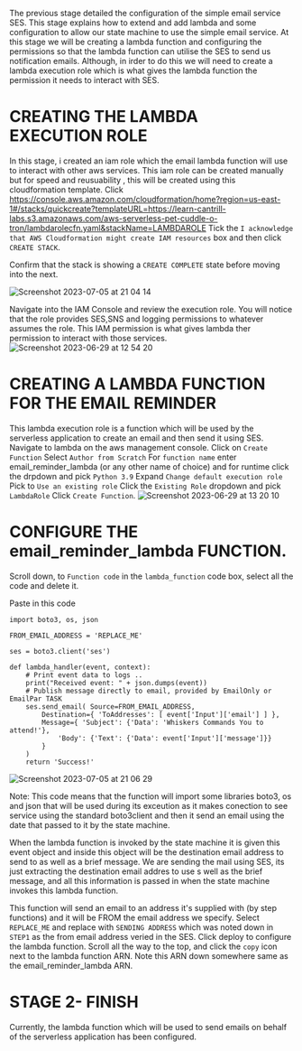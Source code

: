 The previous stage detailed the configuration of the simple email service SES. This stage explains how to extend and add lambda and some configuration to allow our state machine to use the simple email service.
At this stage we will be creating a lambda function and configuring the permissions so that the lambda function can utilise the SES to send us notification emails.
Although, in irder to do this we will need to create a lambda execution role which is what gives the lambda function the permission it needs to interact with SES.

# CREATING THE LAMBDA EXECUTION ROLE
In this stage, i created an iam role which the email lambda function will use to interact with other aws services.
This iam role can be created manually but for speed and reusuability , this will be created using this cloudformation template.
Click https://console.aws.amazon.com/cloudformation/home?region=us-east-1#/stacks/quickcreate?templateURL=https://learn-cantrill-labs.s3.amazonaws.com/aws-serverless-pet-cuddle-o-tron/lambdarolecfn.yaml&stackName=LAMBDAROLE
Tick the ``I acknowledge that AWS Cloudformation might create IAM resources`` box and then click ``CREATE STACK``.

Confirm that the stack is showing a ``CREATE COMPLETE`` state before moving into the next.

![Screenshot 2023-07-05 at 21 04 14](https://github.com/Egal212/DEVOPS-PROJECTS1.0/assets/114033502/7b75fec7-ca54-434d-9049-3ae9363ed222)


Navigate into the IAM Console and review the execution role. You will notice that the role provides SES,SNS and logging permissions to whatever assumes the role. This IAM permission is what gives lambda ther permission to interact with those services.
![Screenshot 2023-06-29 at 12 54 20](https://github.com/Egal212/DEVOPS-PROJECTS1.0/assets/114033502/70a6ba2d-6a21-4111-92cb-03b0368618a3)

# CREATING A LAMBDA FUNCTION FOR THE EMAIL REMINDER
This lambda execution role is a function which will be used by the serverless application to create an email and then send it using SES.
Navigate to lambda on the aws management console.
Click on ``Create Function``
Select ``Author from Scratch``
For ``function name`` enter email_reminder_lambda (or any other name of choice)
and for runtime click the drpdown and pick ``Python 3.9``
Expand ``Change default execution role``
Pick to ``Use an existing role`` 
Click the ``Existing Role`` dropdown and pick ``LambdaRole`` 
Click ``Create Function``.
![Screenshot 2023-06-29 at 13 20 10](https://github.com/Egal212/DEVOPS-PROJECTS1.0/assets/114033502/115b9871-aef2-4886-aac0-c9e90aef8d12)





# CONFIGURE THE email_reminder_lambda FUNCTION.
Scroll down, to ``Function code`` in the ``lambda_function`` code box, select all the code and delete it.

Paste in this code 
````
import boto3, os, json

FROM_EMAIL_ADDRESS = 'REPLACE_ME'

ses = boto3.client('ses')

def lambda_handler(event, context):
    # Print event data to logs .. 
    print("Received event: " + json.dumps(event))
    # Publish message directly to email, provided by EmailOnly or EmailPar TASK
    ses.send_email( Source=FROM_EMAIL_ADDRESS,
        Destination={ 'ToAddresses': [ event['Input']['email'] ] }, 
        Message={ 'Subject': {'Data': 'Whiskers Commands You to attend!'},
            'Body': {'Text': {'Data': event['Input']['message']}}
        }
    )
    return 'Success!'
  ````
![Screenshot 2023-07-05 at 21 06 29](https://github.com/Egal212/DEVOPS-PROJECTS1.0/assets/114033502/1c778612-6ea4-4ea9-a128-2b892ea1994f)

Note: This code means that the function will import some libraries boto3, os and json that will be used during its exceution as it makes conection to see service using the standard boto3client and then it send an email using the date that passed to it by the state machine.

When the lambda function is invoked by the state machine it is given this event object and inside this object will be the destination email address to send to as well as a brief message. We are sending the mail using SES, its just extracting the destination email addres to use s well as the brief message, and all this information is passed in when the state machine invokes this lambda function.

This function will send an email to an address it's supplied with (by step functions) and it will be FROM the email address we specify.
Select ``REPLACE_ME`` and replace with ``SENDING ADDRESS`` which was noted down in ``STEP1`` as the from email address veried in the SES.
Click deploy to configure the lambda function.
Scroll all the way to the top, and click the ``copy`` icon next to the lambda function ARN.
Note this ARN down somewhere same as the email_reminder_lambda ARN.

# STAGE 2- FINISH
Currently, the lambda function which will be used to send emails on behalf of the serverless application has been configured. 

